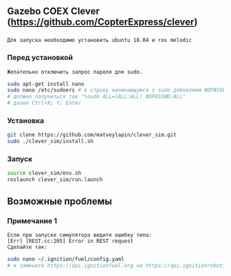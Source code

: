 ## Gazebo COEX Clever (https://github.com/CopterExpress/clever)
###
```
Для запуска необходимо установить ubuntu 18.04 и ros melodic 
```

### Перед установкой
```
Желательно отключить запрос пароля для sudo.
```
```bash
sudo apt-get install nano
sudo nano /etc/sudoers # в строку начинающуюся с sudo добовляем NOPASSWD:
# должно получиться так "%sudo ALL=(ALL:ALL) NOPASSWD:ALL"
# далее Ctrl+X; Y; Enter
```

### Установка 
```bash
git clone https://github.com/matveylapin/clever_sim.git
sudo ./clever_sim/install.sh
```

### Запуск 
```bash
source clever_sim/env.sh
roslaunch clever_sim/run.launch 
```

## Возможные проблемы

### Примечание 1
```
Если при запуске симулятора видите ошибку типа:
[Err] [REST.cc:205] Error in REST request
Сделайте так:
```
```bash
sudo nano ~/.ignition/fuel/config.yaml
# и замените https://api.ignitionfuel.org на https://api.ignitionrobotics.org
```
